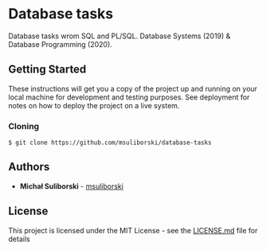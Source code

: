 # Database tasks

Database tasks wrom SQL and PL/SQL. Database Systems (2019) & Database Programming (2020).

## Getting Started

These instructions will get you a copy of the project up and running on your local machine for development and testing purposes. See deployment for notes on how to deploy the project on a live system.

### Cloning

```
$ git clone https://github.com/msuliborski/database-tasks
```

## Authors

* **Michał Suliborski** - [msuliborski](https://github.com/msuliborski)

## License

This project is licensed under the MIT License - see the [LICENSE.md](LICENSE.md) file for details
